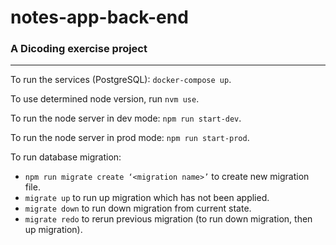 # notes-app-back-end

### A Dicoding exercise project

----------

To run the services (PostgreSQL): `docker-compose up`.

To use determined node version, run `nvm use`.

To run the node server in dev mode: `npm run start-dev`.

To run the node server in prod mode: `npm run start-prod`.

To run database migration:
   - `npm run migrate create ‘<migration name>’` to create new migration file.
   - `migrate up` to run up migration which has not been applied.
   - `migrate down` to run down migration from current state.
   - `migrate redo` to rerun previous migration (to run down migration, then up migration).
